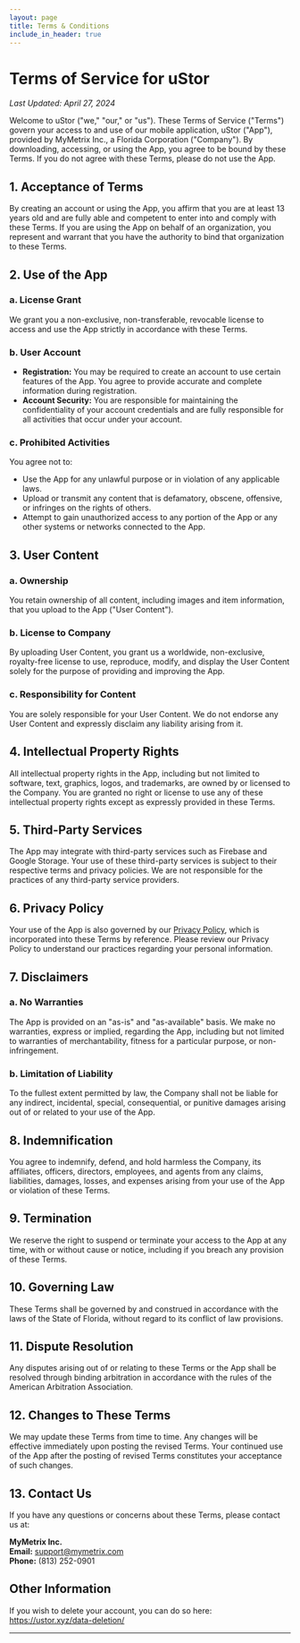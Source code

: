 ```yaml
---
layout: page
title: Terms & Conditions
include_in_header: true
---
```


# Terms of Service for uStor

_Last Updated: April 27, 2024_

Welcome to uStor ("we," "our," or "us"). These Terms of Service ("Terms") govern your access to and use of our mobile application, uStor ("App"), provided by MyMetrix Inc., a Florida Corporation ("Company"). By downloading, accessing, or using the App, you agree to be bound by these Terms. If you do not agree with these Terms, please do not use the App.

## 1. **Acceptance of Terms**

By creating an account or using the App, you affirm that you are at least 13 years old and are fully able and competent to enter into and comply with these Terms. If you are using the App on behalf of an organization, you represent and warrant that you have the authority to bind that organization to these Terms.

## 2. **Use of the App**

### **a. License Grant**

We grant you a non-exclusive, non-transferable, revocable license to access and use the App strictly in accordance with these Terms.

### **b. User Account**

- **Registration:** You may be required to create an account to use certain features of the App. You agree to provide accurate and complete information during registration.
- **Account Security:** You are responsible for maintaining the confidentiality of your account credentials and are fully responsible for all activities that occur under your account.

### **c. Prohibited Activities**

You agree not to:

- Use the App for any unlawful purpose or in violation of any applicable laws.
- Upload or transmit any content that is defamatory, obscene, offensive, or infringes on the rights of others.
- Attempt to gain unauthorized access to any portion of the App or any other systems or networks connected to the App.

## 3. **User Content**

### **a. Ownership**

You retain ownership of all content, including images and item information, that you upload to the App ("User Content").

### **b. License to Company**

By uploading User Content, you grant us a worldwide, non-exclusive, royalty-free license to use, reproduce, modify, and display the User Content solely for the purpose of providing and improving the App.

### **c. Responsibility for Content**

You are solely responsible for your User Content. We do not endorse any User Content and expressly disclaim any liability arising from it.

## 4. **Intellectual Property Rights**

All intellectual property rights in the App, including but not limited to software, text, graphics, logos, and trademarks, are owned by or licensed to the Company. You are granted no right or license to use any of these intellectual property rights except as expressly provided in these Terms.

## 5. **Third-Party Services**

The App may integrate with third-party services such as Firebase and Google Storage. Your use of these third-party services is subject to their respective terms and privacy policies. We are not responsible for the practices of any third-party service providers.

## 6. **Privacy Policy**

Your use of the App is also governed by our [Privacy Policy](#), which is incorporated into these Terms by reference. Please review our Privacy Policy to understand our practices regarding your personal information.

## 7. **Disclaimers**

### **a. No Warranties**

The App is provided on an "as-is" and "as-available" basis. We make no warranties, express or implied, regarding the App, including but not limited to warranties of merchantability, fitness for a particular purpose, or non-infringement.

### **b. Limitation of Liability**

To the fullest extent permitted by law, the Company shall not be liable for any indirect, incidental, special, consequential, or punitive damages arising out of or related to your use of the App.

## 8. **Indemnification**

You agree to indemnify, defend, and hold harmless the Company, its affiliates, officers, directors, employees, and agents from any claims, liabilities, damages, losses, and expenses arising from your use of the App or violation of these Terms.

## 9. **Termination**

We reserve the right to suspend or terminate your access to the App at any time, with or without cause or notice, including if you breach any provision of these Terms.

## 10. **Governing Law**

These Terms shall be governed by and construed in accordance with the laws of the State of Florida, without regard to its conflict of law provisions.

## 11. **Dispute Resolution**

Any disputes arising out of or relating to these Terms or the App shall be resolved through binding arbitration in accordance with the rules of the American Arbitration Association.

## 12. **Changes to These Terms**

We may update these Terms from time to time. Any changes will be effective immediately upon posting the revised Terms. Your continued use of the App after the posting of revised Terms constitutes your acceptance of such changes.

## 13. **Contact Us**

If you have any questions or concerns about these Terms, please contact us at:

**MyMetrix Inc.**  
**Email:** support@mymetrix.com  
**Phone:** (813) 252-0901

## **Other Information**
If you wish to delete your account, you can do so here: https://ustor.xyz/data-deletion/

---
